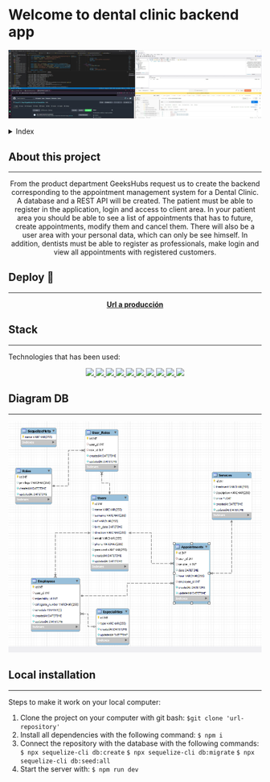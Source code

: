 
# Welcome to dental clinic backend app
<p align="center"><img src="./img/headerpict.jpg"/></p> 

<details>
  <summary>Index</summary>
  <ol>
    <li><a href="#About-this-project">About this project</a></li>
    <li><a href="#Deploy-🚀">Deploy</a></li>
    <li><a href="#Stack">Stack</a></li>
    <li><a href="#Diagram-bd">Diagram DB</a></li>
    <li><a href="#Local-instalation">Local installation</a></li>
    <li><a href="#How-do-we-do-it">How do we do it</a></li>
    <li><a href="#Project-structure">Project structure</a></li>
    <li><a href="#Data-base">Database</a></li>
    <li><a href="#Endpoints">Endpoints</a></li>
    <li><a href="#known-bugs">Known bugs</a></li>
    <li><a href="#Future-functionalities">Future funtionalities</a></li>
    <li><a href="#Licence">Licence</a></li>
    <li><a href="#Webgraphy">Webgraphy</a></li>
    <li><a href="#Gratitudes">Gratitudes</a></li>
    <li><a href="#Contact">Contact</a></li>
  </ol>
</details>

## About this project
---
<p align="center">From the product department GeeksHubs request us to create the backend corresponding to the appointment management system for a Dental Clinic.
A database and a REST API will be created.
The patient must be able to register in the application, login and access to client area. In your patient area you should be able to see a list of appointments that has to future, create appointments, modify them and cancel them.
There will also be a user area with your personal data, which can only be see himself.
In addition, dentists must be able to register as professionals, make login and view all appointments with registered customers.</p>
  

## Deploy 🚀
---
<div align="center">
    <a href="https://www.google.com"><strong>Url a producción </strong></a>
</div>

## Stack
---
<p>Technologies that has been used:</p>
<div align="center">
    <a href="https://expressjs.com/">
        <img src= "https://img.shields.io/badge/express.js-%23404d59.svg?style=for-the-badge&logo=express&logoColor=%2361DAFB"/>
    </a>
    <a href="https://nextjs.org/">
        <img src= "https://img.shields.io/badge/node.js-026E00?style=for-the-badge&logo=node.js&logoColor=white"/>
    </a>
    <a href="https://developer.mozilla.org/es/docs/Web/JavaScript">
        <img src= "https://img.shields.io/badge/javascipt-EFD81D?style=for-the-badge&logo=javascript&logoColor=black"/>
    </a>
    <a href="https://jwt.io/">
        <img src= "https://img.shields.io/badge/JWT-black?style=for-the-badge&logo=JSON%20web%20tokens"/>
    </a>
    <a href="https://www.postman.com/">
        <img src= "https://img.shields.io/badge/Postman-FF6C37?style=for-the-badge&logo=postman&logoColor=white"/>
    </a>
    <a href="https://www.mysql.com/">
        <img src= "https://img.shields.io/badge/mysql-3E6E93?style=for-the-badge&logo=mysql&logoColor=white"/>
    </a>
    <a href="https://www.github.com/">
        <img src= "https://img.shields.io/badge/github-24292F?style=for-the-badge&logo=github&logoColor=white"/>
    </a>
    <a href="https://git-scm.com/">
        <img src= "https://img.shields.io/badge/git-F54D27?style=for-the-badge&logo=git&logoColor=white"/>
    </a>
    <a href="https://www.docker.com/">
        <img src= "https://img.shields.io/badge/docker-2496ED?style=for-the-badge&logo=docker&logoColor=white"/>
    </a>
    <a href="https://www.sequelize.org/">
        <img src= "https://img.shields.io/badge/sequelize-3C76C3?style=for-the-badge&logo=sequelize&logoColor=white"/>
    </a>
</div>

## Diagram DB
---
!['imagen-db'](./img/image.png)

## Local installation
---
Steps to make it work on your local computer:
1. Clone the project on your computer with git bash:
 `$git clone 'url-repository'`
2. Install all dependencies with the following command:
 ` $ npm i `
3. Connect the repository with the database with the following commands:
 ``` $ npx sequelize-cli db:create ``` 
 ``` $ npx sequelize-cli db:migrate ``` 
 ``` $ npx sequelize-cli db:seed:all ```
4. Start the server with:
 ``` $ npm run dev ``` 


